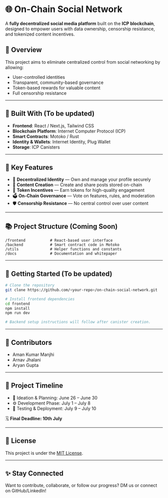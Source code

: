 # 🌐 On-Chain Social Network

A **fully decentralized social media platform** built on the **ICP blockchain**, designed to empower users with data ownership, censorship resistance, and tokenized content incentives.

## 🚀 Overview

This project aims to eliminate centralized control from social networking by allowing:
- User-controlled identities
- Transparent, community-based governance
- Token-based rewards for valuable content
- Full censorship resistance

---

## 🧱 Built With (To be updated)
- **Frontend**: React / Next.js, Tailwind CSS
- **Blockchain Platform**: Internet Computer Protocol (ICP)
- **Smart Contracts**: Motoko / Rust
- **Identity & Wallets**: Internet Identity, Plug Wallet
- **Storage**: ICP Canisters

---

## 🔑 Key Features

- 🔐 **Decentralized Identity** — Own and manage your profile securely  
- 📢 **Content Creation** — Create and share posts stored on-chain  
- 💸 **Token Incentives** — Earn tokens for high-quality engagement  
- 🗳 **On-Chain Governance** — Vote on features, rules, and moderation  
- 🛡 **Censorship Resistance** — No central control over user content

---

## 📚 Project Structure (Coming Soon)

```
/frontend           # React-based user interface
/backend            # Smart contract code in Motoko
/utils              # Helper functions and constants
/docs               # Documentation and whitepaper
```

---

## 📌 Getting Started (To be updated)

```bash
# Clone the repository
git clone https://github.com/<your-repo>/on-chain-social-network.git

# Install frontend dependencies
cd frontend
npm install
npm run dev

# Backend setup instructions will follow after canister creation.
```

---

## 🤝 Contributors

* Aman Kumar Manjhi
* Arnav Jhalani
* Aryan Gupta

---

## 📅 Project Timeline

* 🧠 Ideation & Planning: June 26 – June 30
* ⚙️ Development Phase: July 1 – July 8
* 🧪 Testing & Deployment: July 9 – July 10

🗓 **Final Deadline: 10th July**

---

## 📃 License

This project is under the [MIT License](LICENSE).

---

## ✨ Stay Connected

Want to contribute, collaborate, or follow our progress?
DM us or connect on GitHub/LinkedIn! 

